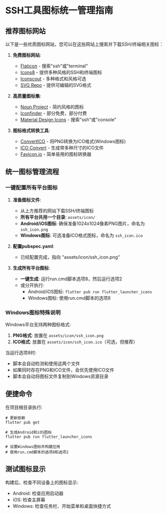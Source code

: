 # SSH工具图标统一管理指南

## 推荐图标网站

以下是一些优质图标网站，您可以在这些网站上搜索并下载SSH/终端相关图标：

1. **免费图标网站**:
   - [Flaticon](https://www.flaticon.com/search?word=ssh&type=icon) - 搜索"ssh"或"terminal"
   - [Icons8](https://icons8.com/icons/set/ssh) - 提供多种风格的SSH和终端图标
   - [Iconscout](https://iconscout.com/icons/ssh) - 多种格式和风格可选
   - [SVG Repo](https://www.svgrepo.com/vectors/ssh/) - 提供可编辑的SVG格式

2. **高质量图标集**:
   - [Noun Project](https://thenounproject.com/search/icons/?q=ssh) - 简约风格的图标
   - [Iconfinder](https://www.iconfinder.com/search/?q=ssh) - 部分免费，部分付费
   - [Material Design Icons](https://materialdesignicons.com/) - 搜索"ssh"或"console"

3. **图标格式转换工具**:
   - [ConvertICO](https://convertico.com/) - 将PNG转换为ICO格式(Windows图标)
   - [ICO Convert](https://icoconvert.com/) - 生成带多种尺寸的ICO文件
   - [Favicon.io](https://favicon.io/favicon-converter/) - 简单易用的图标转换器

## 统一图标管理流程

### 一键配置所有平台图标

1. **准备图标文件**:
   - 从上方推荐的网站下载SSH/终端图标
   - **所有平台共用一个目录**: `assets/icon/`
   - **Android/iOS图标**: 确保准备1024x1024像素PNG图片，命名为 `ssh_icon.png`
   - **Windows图标**: 可选准备ICO格式图标，命名为 `ssh_icon.ico`

2. **配置pubspec.yaml**:
   - 已经配置完成，指向 "assets/icon/ssh_icon.png"

3. **生成所有平台图标**:
   - **一键生成**: 运行run.cmd脚本选项8，然后运行选项2
   - 或分开执行:
     * Android/iOS图标: `flutter pub run flutter_launcher_icons`
     * Windows图标: 使用run.cmd脚本的选项8

### Windows图标特殊说明

Windows平台支持两种图标格式:
1. **PNG格式**: 放置在 `assets/icon/ssh_icon.png`
2. **ICO格式**: 放置在 `assets/icon/ssh_icon.ico`（可选，但推荐）

当运行选项8时:
- 脚本会自动检测和使用这两个文件
- 如果同时存在PNG和ICO文件，会优先使用ICO文件
- 脚本会自动将图标文件复制到Windows资源目录

## 便捷命令

在项目根目录执行:

```
# 更新依赖
flutter pub get

# 生成Android和iOS图标
flutter pub run flutter_launcher_icons

# 设置Windows图标并构建应用
# 使用run.cmd脚本的选项8和选项2
```

## 测试图标显示

构建后，检查不同设备上的图标显示:
- Android: 检查应用启动器
- iOS: 检查主屏幕
- Windows: 检查任务栏、开始菜单和桌面快捷方式 